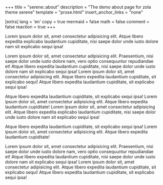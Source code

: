 +++
title = "serene::about"
description = "The demo about page for zola theme serene"
template = "prose.html"
insert_anchor_links = "none"

[extra]
lang = 'en'
copy = true
mermaid = false
math = false
comment = false
reaction = true
+++

Lorem ipsum dolor sit, amet consectetur adipisicing elit. Atque libero expedita explicabo laudantium cupiditate, nisi saepe dolor unde iusto dolore nam sit explicabo sequi ipsa!

Lorem ipsum dolor sit, amet consectetur adipisicing elit. Praesentium, nisi saepe dolor unde iusto dolore nam, vero optio consequuntur repudiandae et! Atque libero expedita laudantium cupiditate, nisi saepe dolor unde iusto dolore nam sit explicabo sequi ipsa! Lorem ipsum dolor sit, amet consectetur adipisicing elit. Atque libero expedita laudantium cupiditate, sit explicabo sequi! Atque libero expedita laudantium cupiditate, sit explicabo sequi ipsa!

Atque libero expedita laudantium cupiditate, sit explicabo sequi ipsa! Lorem ipsum dolor sit, amet consectetur adipisicing elit. Atque libero expedita laudantium cupiditate!
Lorem ipsum dolor sit, amet consectetur adipisicing elit. Atque libero expedita explicabo laudantium cupiditate, nisi saepe dolor unde iusto dolore nam sit explicabo sequi ipsa!

Atque libero expedita laudantium cupiditate, sit explicabo sequi ipsa! Lorem ipsum dolor sit, amet consectetur adipisicing elit. Atque libero expedita laudantium cupiditate!

Lorem ipsum dolor sit, amet consectetur adipisicing elit. Praesentium, nisi saepe dolor unde iusto dolore nam, vero optio consequuntur repudiandae et! Atque libero expedita laudantium cupiditate, nisi saepe dolor unde iusto dolore nam sit explicabo sequi ipsa! Lorem ipsum dolor sit, amet consectetur adipisicing elit. Atque libero expedita laudantium cupiditate, sit explicabo sequi! Atque libero expedita laudantium cupiditate, sit explicabo sequi ipsa!

